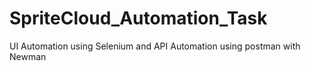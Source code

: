# SpriteCloud_Automation_Task
UI Automation using Selenium and API Automation using postman with Newman
